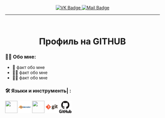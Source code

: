 <div id = "badges" align = "center">
  <a href = "https://vk.com/kikaevfedor">
    <img src = "https://img.shields.io/badge/VK-blue?style=for-the-badge&logo=VK&logoColor=white" alt="VK Badge"/>
  </a>
  
  <a href = " https://mail.google.com/mail/u/0/#inbox">
    <img src = "https://img.shields.io/badge/EMAIL-red?style=for-the-badge&logo=Gmail&logoColor=white" alt="Mail Badge"/>
  </a>
</div>

---

<div id="view prof" align="center">
  <img src="https://komarev.com/ghpvc/?username=zwmpt&style=flat-square&color=blue" alt=""/>
</div>

<div id="hey there" align="center">
  <h1> Профиль на GITHUB </h1>
</div>

### :man_technologist: Обо мне: 

- :brain: факт обо мне
- :man_pilot: факт обо мне
- :biking_man: факт обо мне

### :hammer_and_wrench: Языки и инструменть| :

<div>
<img src = "[https://github.com/devicons/devicon/blob/master/icons/photoshop/photoshop-line.svg ](https://github.com/devicons/devicon/blob/master/icons/android/android-original-wordmark.svg)" width="40" height="40"/>
<img src = "https://github.com/devicons/devicon/blob/master/icons/blender/blender-original-wordmark.svg " width="40" height="40"/>
<img src = "https://github.com/devicons/devicon/blob/master/icons/figna/figna-original.svg " width="40" height="40"/>
<img src = "https://github.com/devicons/devicon/blob/master/icons/git/git-original-wordmark.svg " width="40" height="40"/>
<img src = "https://github.com/devicons/devicon/blob/master/icons/github/github-original-wordmark.svg " width="40" height="40"/
</div>
